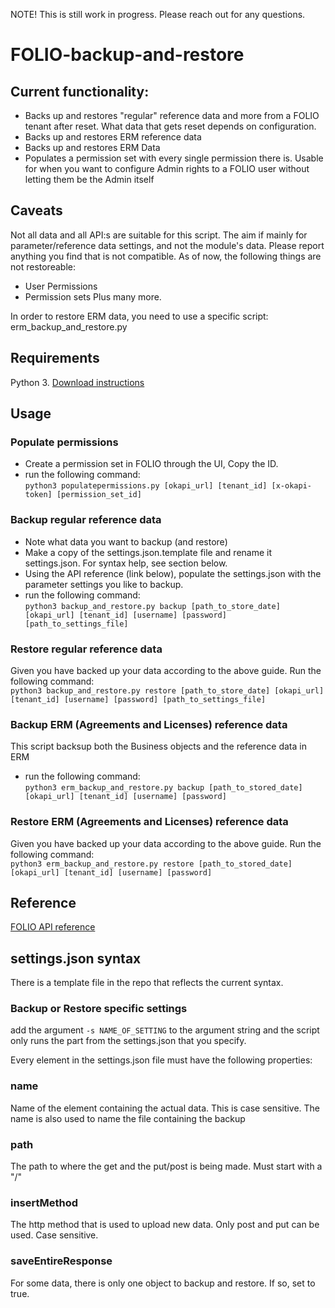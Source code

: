 NOTE! This is still work in progress. Please reach out for any questions.

# FOLIO-backup-and-restore
## Current functionality:
* Backs up and restores "regular" reference data and more from a FOLIO tenant after reset. What data that gets reset depends on configuration.
* Backs up and restores ERM reference data
* Backs up and restores ERM Data
* Populates a permission set with every single permission there is. Usable for when you want to configure Admin rights to a FOLIO user without letting them be the Admin itself

## Caveats 
Not all data and all API:s are suitable for this script. The aim if mainly for parameter/reference data settings, and not the module's data. Please report anything you find that is not compatible. 
As of now, the following things are not restoreable:
* User Permissions
* Permission sets
Plus many more.

In order to restore ERM data, you need to use a specific script: erm_backup_and_restore.py

## Requirements
Python 3. 
[Download instructions](https://www.python.org/downloads/)

## Usage
### Populate permissions
* Create a permission set in FOLIO through the UI, Copy the ID.
* run the following command:    
`python3 populatepermissions.py [okapi_url] [tenant_id] [x-okapi-token] [permission_set_id]`

### Backup regular reference data
* Note what data you want to backup (and restore)
* Make a copy of the settings.json.template file and rename it settings.json. For syntax help, see section below.
* Using the API reference (link below), populate the settings.json with the parameter settings you like to backup. 
* run the following command:  
`python3 backup_and_restore.py backup [path_to_store_date] [okapi_url] [tenant_id] [username] [password] [path_to_settings_file]`

### Restore regular reference data
Given you have backed up your data according to the above guide. Run the following command:  
`python3 backup_and_restore.py restore [path_to_store_date] [okapi_url] [tenant_id] [username] [password] [path_to_settings_file]`

### Backup ERM (Agreements and Licenses) reference data
This script backsup both the Business objects and the reference data in ERM
* run the following command:  
`python3 erm_backup_and_restore.py backup [path_to_stored_date] [okapi_url] [tenant_id] [username] [password]`

### Restore  ERM (Agreements and Licenses) reference data
Given you have backed up your data according to the above guide. Run the following command:  
`python3 erm_backup_and_restore.py restore [path_to_stored_date] [okapi_url] [tenant_id] [username] [password]`

## Reference
[FOLIO API reference](https://dev.folio.org/reference/api/)
## settings.json syntax
There is a template file in the repo that reflects the current syntax.

### Backup or Restore specific settings
add the argument `-s NAME_OF_SETTING` to the argument string and the script only runs the part from the settings.json that you specify.

Every element in the settings.json file must have the following properties:
### name
Name of the element containing the actual data. This is case sensitive. 
The name is also used to name the file containing the backup

### path
The path to where the get and the put/post is being made. Must start with a "/"

### insertMethod
The http method that is used to upload new data. Only post and put can be used. Case sensitive.

### saveEntireResponse
For some data, there is only one object to backup and restore. If so, set to true.

